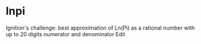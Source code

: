 # lnpi
Ignition's challenge: best approximation of Ln(Pi) as a rational number with up to 20 digits numerator and denominator Edit
